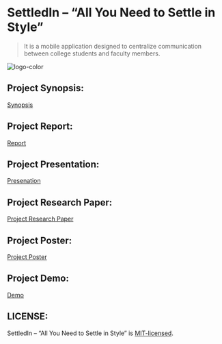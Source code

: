 # SettledIn – “All You Need to Settle in Style”

> It is a mobile application designed to centralize communication between college students and faculty members. <br />

![logo-color](https://github.com/user-attachments/assets/b1dc3d4e-75b7-4f37-8149-ceb887a49260)

## Project Synopsis:
[Synopsis](https://github.com/user-attachments/files/17780250/Major.1.synopsis.pdf)

## Project Report:
[Report](https://github.com/user-attachments/files/17780156/Major.1.Report.pdf)

## Project Presentation:
[Presenation](https://github.com/user-attachments/files/17780176/Major1.pptx)

## Project Research Paper:
[Project Research Paper](https://github.com/user-attachments/files/17780193/MAJOR.research_paper.pdf)

## Project Poster:
[Project Poster](https://github.com/user-attachments/files/17780212/Major.1.poster.pdf)

## Project Demo:
[Demo](https://drive.google.com/file/d/1OGYWjoQ-1YHQGgy75eMvlRZCaQOUjwcU/view?usp=sharing)

## LICENSE:
SettledIn – “All You Need to Settle in Style” is [MIT-licensed](https://github.com/byAtulJain/Alertify/blob/master/LICENSE).

